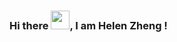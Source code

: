 ### Hi there <img src="https://raw.githubusercontent.com/MartinHeinz/MartinHeinz/master/wave.gif" width="30px">, I am Helen Zheng !
